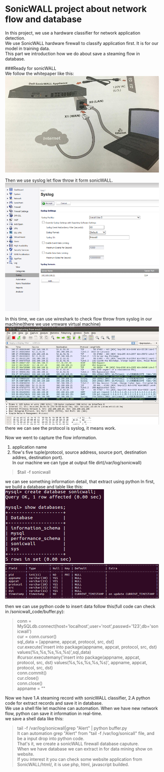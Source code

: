 # SonicWALL project about network flow and database  
  
  
In this project, we use a hardware classifier for network application detection.  
We use SonicWALL hardware firewall to classify application first. It is for our model in training data.  
This part we introduction how we do about save a steaming flow in database.  
  
  
###Ready for sonicWALL  
We follow the whitepaper like this:  
![img1](https://github.com/PohanYang/SonicWALL/blob/master/img/sonicwall_connect.jpg)  
  
Then we use syslog let flow throw it form sonicWALL.  
![img2](https://github.com/PohanYang/SonicWALL/blob/master/img/sys.png)  
  
In this time, we can use wireshark to check flow throw from syslog in our machine(there we use vmware virtual machine)  
![img3](https://github.com/PohanYang/SonicWALL/blob/master/img/003.PNG)  
there we can see the protocol is syslog, it means work.  
  
Now we went to capture the flow information.  
1. application name  
2. flow's five tuple(protocol, source address, source port, destination addres, destination port).  
In our machine we can type at output file dirt(/var/log/sonicwall)  
> $tail -f sonicwall  
  
we can see something information detail, that extract using python 
In first, we build a database and table like this:  
![img4](https://github.com/PohanYang/SonicWALL/blob/master/img/db.PNG)  
![img5](https://github.com/PohanYang/SonicWALL/blob/master/img/dbc.PNG)  
  
then we can use python code to insert data follow this(full code can check in /sonicwall_code/buffer.py):  
> conn = MySQLdb.connect(host='localhost',user='root',passwd='123',db='sonicwall')  
> cur = conn.cursor()  
>	sql_data = [appname, appcat, protocol, src, dst]  
>	cur.execute('insert into package(appname, appcat, protocol, src, dst) values(%s,%s,%s,%s,%s)',sql_data)  
>	#cursor.executemany('insert into package(appname, appcat, protocol, src, dst) values(%s,%s,%s,%s,%s)', appname, appcat, protocol, src, dst)  
>	conn.commit()  
>	cur.close()  
>	conn.close()  
>	appname = ""  
  
Now we have 1.A steaming record with sonicWALL classifier, 2.A python code for extract records and save it in database.  
We use a shell file let machine can automation. When we have new network flow, python can save it information in real-time.  
we save a shell data like this:  
> tail -f /var/log/sonicwall|grep "Alert" | python buffer.py  
It can automation grep "Alert" from "tail -f /var/log/sonicall" file, and be a input drop into python code.  
That's it, we create a sonicWALL firewall database caputure.  
When we have database we can extract in for data mining show on website.  
If you interest it you can check some website application from SonicWALL/html/, it is use php, html, javascript builded.  

